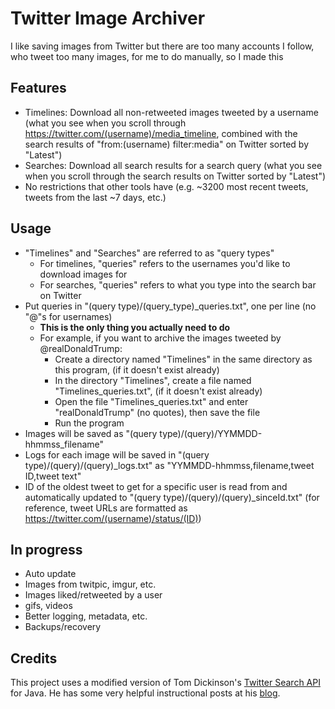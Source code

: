 # Twitter Image Archiver
I like saving images from Twitter but there are too many accounts I follow, who tweet too many images, for me to do manually, so I made this

## Features
* Timelines: Download all non-retweeted images tweeted by a username (what you see when you scroll through https://twitter.com/(username)/media_timeline, combined with the search results of "from:(username) filter:media" on Twitter sorted by "Latest")
* Searches: Download all search results for a search query (what you see when you scroll through the search results on Twitter sorted by "Latest")
* No restrictions that other tools have (e.g. ~3200 most recent tweets, tweets from the last ~7 days, etc.)

## Usage
* "Timelines" and "Searches" are referred to as "query types"
  * For timelines, "queries" refers to the usernames you'd like to download images for
  * For searches, "queries" refers to what you type into the search bar on Twitter
* Put queries in "(query type)/(query_type)_queries.txt", one per line (no "@"s for usernames)
  * **This is the only thing you actually need to do**
  * For example, if you want to archive the images tweeted by @realDonaldTrump:
    * Create a directory named "Timelines" in the same directory as this program, (if it doesn't exist already)
    * In the directory "Timelines", create a file named "Timelines_queries.txt", (if it doesn't exist already)
    * Open the file "Timelines_queries.txt" and enter "realDonaldTrump" (no quotes), then save the file
    * Run the program
* Images will be saved as "(query type)/(query)/YYMMDD-hhmmss_filename"
* Logs for each image will be saved in "(query type)/(query)/(query)_logs.txt" as "YYMMDD-hhmmss,filename,tweet ID,tweet text"
* ID of the oldest tweet to get for a specific user is read from and automatically updated to "(query type)/(query)/(query)_sinceId.txt" (for reference, tweet URLs are formatted as https://twitter.com/(username)/status/(ID))

## In progress
* Auto update
* Images from twitpic, imgur, etc.
* Images liked/retweeted by a user
* gifs, videos
* Better logging, metadata, etc.
* Backups/recovery

## Credits
This project uses a modified version of Tom Dickinson's [Twitter Search API](https://github.com/tomkdickinson/TwitterSearchAPI) for Java. He has some very helpful instructional posts at his [blog](http://tomkdickinson.co.uk/).